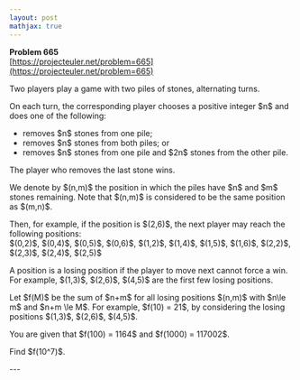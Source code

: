 ```yaml
---
layout: post
mathjax: true
---
```

**Problem 665**  
[https://projecteuler.net/problem=665](https://projecteuler.net/problem=665)

<p>Two players play a game with two piles of stones, alternating turns.</p>
<p>On each turn, the corresponding player chooses a positive integer $n$ and does one of the following:</p>
<ul>
<li>removes $n$ stones from one pile;</li>
<li>removes $n$ stones from both piles; or</li>
<li>removes $n$ stones from one pile and $2n$ stones from the other pile.</li>
</ul>
<p>The player who removes the last stone wins.</p>

<p>We denote by $(n,m)$ the position in which the piles have $n$ and $m$ stones remaining. Note that $(n,m)$ is considered to be the same position as $(m,n)$.</p>

<p>Then, for example, if the position is $(2,6)$, the next player may reach the following positions:<br />
$(0,2)$, $(0,4)$, $(0,5)$, $(0,6)$, $(1,2)$, $(1,4)$, $(1,5)$, $(1,6)$, $(2,2)$, $(2,3)$, $(2,4)$, $(2,5)$</p>

<p>A position is a losing position if the player to move next cannot force a win. For example, $(1,3)$, $(2,6)$, $(4,5)$ are the first few losing positions.</p>

<p>Let $f(M)$ be the sum of $n+m$ for all losing positions $(n,m)$ with $n\le m$ and $n+m \le M$. For example, $f(10) = 21$, by considering the losing positions $(1,3)$, $(2,6)$, $(4,5)$.</p>
<p>You are given that $f(100) = 1164$ and $f(1000) = 117002$.</p>

<p>Find $f(10^7)$.</p>
---
